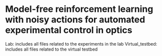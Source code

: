 # Model-free reinforcement learning with noisy actions for automated experimental control in optics

Lab: includes all files related to the experiments in the lab
Virtual_testbed: includes all files related to the virtual testbed
